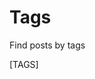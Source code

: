 <style>
	.md-content { text-align: center; }
	.md-content ul { list-style: none; }
</style>
# Tags

Find posts by tags

[TAGS]

